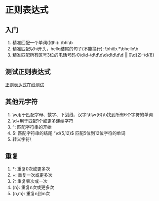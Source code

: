 # 正则表达式

## 入门
1. 精准匹配一个单词(如hi): \bhi\b
2. 精准匹配以hi开头，hello结尾的句子(不能换行): \bhi\b.*\bhello\b
3. 精准匹配所有区号3位的电话号码:0\d\d-\d\d\d\d\d\d\d\d || 0\d{2}-\d{8}

## 测试正则表达式
[正则表达式在线测试](https://deerchao.cn/tools/wegester/)

## 其他元字符
1. \w用于匹配字母、数字、下划线、汉字:\b\w{6}\b找到所有6个字符的单词
2. \d+用于匹配1个或更多连续字符
3. ^: 匹配字符串的开始
4. $: 匹配字符串的结尾 ^\d{5,12}$ 匹配5位到12位字符的单词
5. 转义字符\

## 重复
1. *: 重复0次或更多次
2. +: 重复一次或更多次
3. ?: 重复零次或一次
4. {n}: 重复n次或更多次
5. {n,m}: 重复n到m次

